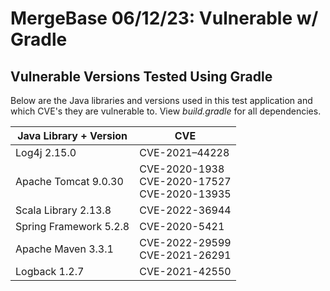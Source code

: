 # MergeBase 06/12/23: Vulnerable w/ Gradle
## Vulnerable Versions Tested Using Gradle
Below are the Java libraries and versions used in this test application and which CVE's they are vulnerable to.
View <i>build.gradle</i> for all dependencies.

| Java Library + Version | CVE        |
|------------------------|------------|
| Log4j 2.15.0           | CVE-2021–44228 |
| Apache Tomcat 9.0.30         | CVE-2020-1938 <br/>CVE-2020-17527<br/>CVE-2020-13935 |
| Scala Library 2.13.8          | CVE-2022-36944 |
| Spring Framework 5.2.8         | CVE-2020-5421 |
| Apache Maven 3.3.1           | CVE-2022-29599<br/>CVE-2021-26291 |
| Logback 1.2.7         | CVE-2021-42550 |
